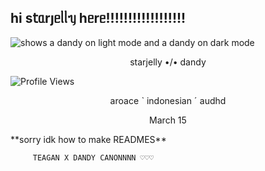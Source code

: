 ## һі s𝗍ᥲrȷᥱᥣᥣᥡ һᥱrᥱ!!!!!!!!!!!!!!!!!! 




<picture>
 <source media="(prefers-color-scheme: dark)" [srcset="(https://files.catbox.moe/57pfbk.gif)">
 <source media="(prefers-color-scheme: light)" srcset="https://files.catbox.moe/9nongc.gif">
 <img alt="shows a dandy on light mode and a dandy on dark mode" src="https://files.catbox.moe/01u8gt.png">
</picture>


<p align="center">starjelly •/• dandy </p>

![Profile Views](https://komarev.com/ghpvc/?username=starjelly&color=b8c0ff)


<p align="center">aroace ˋ indonesian ˊ audhd</p>

<p align="center">March 15</p>
**sorry idk how to make READMES**

         TEAGAN X DANDY CANONNNN ♡♡♡



